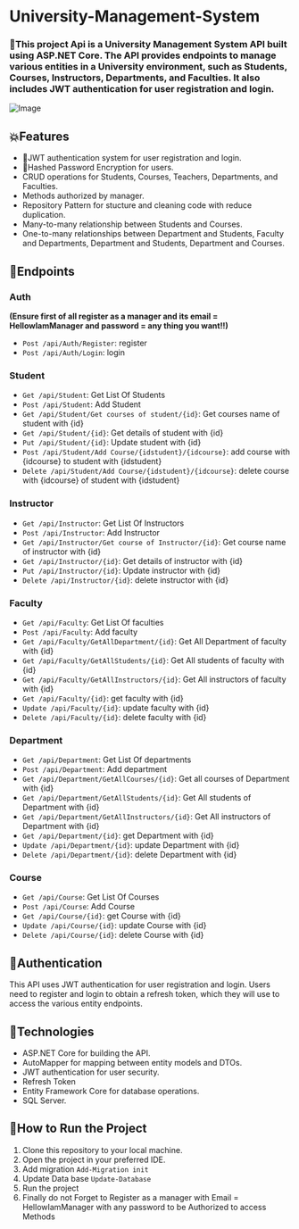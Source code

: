 # University-Management-System

<h3>🎯This project Api is a University Management System API built using ASP.NET Core. The API provides endpoints to manage various entities in a University environment, such as Students, Courses, Instructors, Departments, and Faculties. It also includes JWT authentication for user registration and login.</h3>

![Image](https://github.com/user-attachments/assets/a60dc2b1-f06c-4aeb-950a-452ffeb68450)

<h2>💥Features</h2>
<ul>
  <li>🔐JWT authentication system for user registration and login.</li>
  <li>🔑Hashed Password Encryption for users.</li>
  <li>CRUD operations for Students, Courses, Teachers, Departments, and Faculties.</li>
  <li>Methods authorized by manager.</li>
  <li>Repository Pattern for stucture and cleaning code with reduce duplication.</li>
  <li>Many-to-many relationship between Students and Courses.</li>
  <li>One-to-many relationships between Department and Students, Faculty and Departments, Department and Students, Department and Courses.</li>
</ul>

<h2>📌Endpoints</h2>


<h3>Auth</h3>
<b>(Ensure first of all register as a manager and its email = HellowIamManager and password = any thing you want!!)</b>
<ul>
  <li><code>Post /api/Auth/Register</code>: register</li>    
  <li><code>Post /api/Auth/Login</code>: login</li>
</ul>


<h3>Student</h3>
<ul>
  <li><code>Get /api/Student</code>: Get List Of Students</li>
  <li><code>Post /api/Student</code>: Add Student</li>
  <li><code>Get /api/Student/Get courses of student/{id}</code>: Get courses name of student with {id}</li>
  <li><code>Get /api/Student/{id}</code>: Get details of student with {id}</li>
  <li><code>Put /api/Student/{id}</code>: Update student with {id}</li>
  <li><code>Post /api/Student/Add Course/{idstudent}/{idcourse}</code>: add course with {idcourse} to student with {idstudent}</li>
  <li><code>Delete /api/Student/Add Course/{idstudent}/{idcourse}</code>: delete course with {idcourse} of student with {idstudent}</li>
</ul>

<h3>Instructor</h3>
<ul>
  <li><code>Get /api/Instructor</code>: Get List Of Instructors</li>
  <li><code>Post /api/Instructor</code>: Add Instructor</li>
  <li><code>Get /api/Instructor/Get course of Instructor/{id}</code>: Get course name of instructor with {id}</li>
  <li><code>Get /api/Instructor/{id}</code>: Get details of instructor with {id}</li>
  <li><code>Put /api/Instructor/{id}</code>: Update instructor with {id}</li>
  <li><code>Delete /api/Instructor/{id}</code>: delete instructor with {id}</li>
</ul>

<h3>Faculty</h3>
<ul>
  <li><code>Get /api/Faculty</code>: Get List Of faculties</li>
  <li><code>Post /api/Faculty</code>: Add faculty</li>
  <li><code>Get /api/Faculty/GetAllDepartment/{id}</code>: Get All Department of faculty with {id}</li>
  <li><code>Get /api/Faculty/GetAllStudents/{id}</code>: Get All students of faculty with {id}</li>
  <li><code>Get /api/Faculty/GetAllInstructors/{id}</code>: Get All instructors of faculty with {id}</li>
  <li><code>Get /api/Faculty/{id}</code>: get faculty with {id}</li>
  <li><code>Update /api/Faculty/{id}</code>: update faculty with {id}</li>
  <li><code>Delete /api/Faculty/{id}</code>: delete faculty with {id}</li>
</ul>

<h3>Department</h3>
<ul>
  <li><code>Get /api/Department</code>: Get List Of departments</li>
  <li><code>Post /api/Department</code>: Add department</li>
  <li><code>Get /api/Department/GetAllCourses/{id}</code>: Get all courses of Department with {id}</li>
  <li><code>Get /api/Department/GetAllStudents/{id}</code>: Get All students of Department with {id}</li>
  <li><code>Get /api/Department/GetAllInstructors/{id}</code>: Get All instructors of Department with {id}</li>
  <li><code>Get /api/Department/{id}</code>: get Department with {id}</li>
  <li><code>Update /api/Department/{id}</code>: update Department with {id}</li>
  <li><code>Delete /api/Department/{id}</code>: delete Department with {id}</li>
</ul>

<h3>Course</h3>
<ul>
  <li><code>Get /api/Course</code>: Get List Of Courses</li>
  <li><code>Post /api/Course</code>: Add Course</li>
  <li><code>Get /api/Course/{id}</code>: get Course with {id}</li>
  <li><code>Update /api/Course/{id}</code>: update Course with {id}</li>
  <li><code>Delete /api/Course/{id}</code>: delete Course with {id}</li>
</ul>

<h2>🔐Authentication</h2>
This API uses JWT authentication for user registration and login. Users need to register and login to obtain a refresh token, which they will use to access the various entity endpoints.

<h2>🥇Technologies </h2>
<ul>
  <li>ASP.NET Core for building the API.</li>
  <li>AutoMapper for mapping between entity models and DTOs.</li>
  <li>JWT authentication for user security.</li>
  <li>Refresh Token</li>
  <li>Entity Framework Core for database operations.</li>
  <li>SQL Server.</li>
</ul>

<h2>🌹How to Run the Project</h2>
<ol>
  <li>Clone this repository to your local machine.</li>
  <li>Open the project in your preferred IDE.</li>
  <li>Add migration <code>Add-Migration init</code></li>
  <li>Update Data base <code>Update-Database</code></li>
  <li>Run the project</li>
  <li>Finally do not Forget to Register as a manager with Email  = HellowIamManager with any password to be Authorized to access Methods</li>
</ol>
